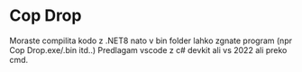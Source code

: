 # Cop Drop
Moraste compilita kodo z .NET8 nato v bin folder lahko zgnate program (npr Cop Drop.exe/.bin itd..) Predlagam vscode z c# devkit ali vs 2022 ali preko cmd. 
